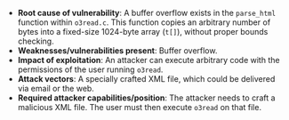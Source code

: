- **Root cause of vulnerability**: A buffer overflow exists in the `parse_html` function within `o3read.c`. This function copies an arbitrary number of bytes into a fixed-size 1024-byte array (`t[]`), without proper bounds checking.
- **Weaknesses/vulnerabilities present**: Buffer overflow.
- **Impact of exploitation**: An attacker can execute arbitrary code with the permissions of the user running `o3read`.
- **Attack vectors**: A specially crafted XML file, which could be delivered via email or the web.
- **Required attacker capabilities/position**: The attacker needs to craft a malicious XML file. The user must then execute `o3read` on that file.